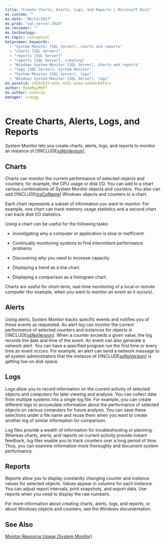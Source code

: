 ```yaml
---
title: "Create Charts, Alerts, Logs, and Reports | Microsoft Docs"
ms.custom: ""
ms.date: "06/13/2017"
ms.prod: "sql-server-2014"
ms.reviewer: ""
ms.technology:
ms.topic: conceptual
helpviewer_keywords: 
  - "System Monitor [SQL Server], charts and reports"
  - "charts [SQL Server]"
  - "reports [SQL Server]"
  - "reports [SQL Server], creating"
  - "Windows System Monitor [SQL Server], charts and reports"
  - "logs [SQL Server], System Monitor"
  - "System Monitor [SQL Server], logs"
  - "Windows System Monitor [SQL Server], logs"
ms.assetid: c9162b37-e5dc-43d1-a3aa-1e9ebc69fecc
author: MikeRayMSFT
ms.author: mikeray
manager: craigg
---
```

# Create Charts, Alerts, Logs, and Reports
  System Monitor lets you create charts, alerts, logs, and reports to monitor an instance of [!INCLUDE[ssNoVersion](../../includes/ssnoversion-md.md)].  
  
## Charts  
 Charts can monitor the current performance of selected objects and counters; for example, the CPU usage or disk I/O. You can add to a chart various combinations of System Monitor objects and counters. You also can add [!INCLUDE[msCoName](../../includes/msconame-md.md)] Windows objects and counters to a chart.  
  
 Each chart represents a subset of information you want to monitor. For example, one chart can track memory usage statistics and a second chart can track disk I/O statistics.  
  
 Using a chart can be useful for the following tasks:  
  
-   Investigating why a computer or application is slow or inefficient.  
  
-   Continually monitoring systems to find intermittent performance problems.  
  
-   Discovering why you need to increase capacity.  
  
-   Displaying a trend as a line chart.  
  
-   Displaying a comparison as a histogram chart.  
  
 Charts are useful for short-term, real-time monitoring of a local or remote computer (for example, when you want to monitor an event as it occurs).  
  
## Alerts  
 Using alerts, System Monitor tracks specific events and notifies you of these events as requested. An alert log can monitor the current performance of selected counters and instances for objects in [!INCLUDE[ssNoVersion](../../includes/ssnoversion-md.md)]. When a counter exceeds a given value, the log records the date and time of the event. An event can also generate a network alert. You can have a specified program run the first time or every time an event occurs. For example, an alert can send a network message to all system administrators that the instance of [!INCLUDE[ssNoVersion](../../includes/ssnoversion-md.md)] is getting low on disk space.  
  
## Logs  
 Logs allow you to record information on the current activity of selected objects and computers for later viewing and analysis. You can collect data from multiple systems into a single log file. For example, you can create different logs to accumulate information about the performance of selected objects on various computers for future analysis. You can save these selections under a file name and reuse them when you want to create another log of similar information for comparison.  
  
 Log files provide a wealth of information for troubleshooting or planning. Whereas charts, alerts, and reports on current activity provide instant feedback, log files enable you to track counters over a long period of time. Thus, you can examine information more thoroughly and document system performance.  
  
## Reports  
 Reports allow you to display constantly changing counter and instance values for selected objects. Values appear in columns for each instance. You can adjust report intervals, print snapshots, and export data. Use reports when you need to display the raw numbers.  
  
 For more information about creating charts, alerts, logs, and reports, or about Windows objects and counters, see the Windows documentation.  
  
## See Also  
 [Monitor Resource Usage &#40;System Monitor&#41;](monitor-resource-usage-system-monitor.md)  
  
  

